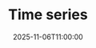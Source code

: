 ---
type: lecture
date: 2025-11-06T11:00:00
title: "Time series"
lecture_type: Lecture
thumbnail: /static_files/presentations/lec.jpg
links:
- url: https://github.com/data-mining-UniPI/teaching25/tree/lectures/time%20series
  name: slides
hide_from_announcments: true
---
